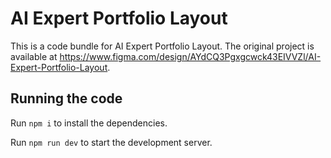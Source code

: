 
  # AI Expert Portfolio Layout

  This is a code bundle for AI Expert Portfolio Layout. The original project is available at https://www.figma.com/design/AYdCQ3Pgxgcwck43EIVVZl/AI-Expert-Portfolio-Layout.

  ## Running the code

  Run `npm i` to install the dependencies.

  Run `npm run dev` to start the development server.
  